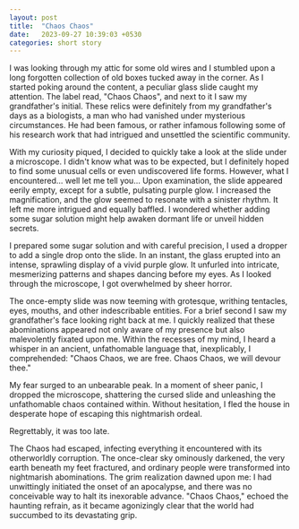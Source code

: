 ```yaml
---
layout: post
title:  "Chaos Chaos"
date:   2023-09-27 10:39:03 +0530
categories: short story
---
```


I was looking through my attic for some old wires and I stumbled upon a long forgotten collection of old boxes tucked away in the corner. As I started poking around the content, a peculiar glass slide caught my attention. The label read, "Chaos Chaos", and next to it I saw my grandfather's initial. These relics were definitely from my grandfather's days as a biologists, a man who had vanished under mysterious circumstances. He had been famous, or rather infamous following some of his research work that had intrigued and unsettled the scientific community.

With my curiosity piqued, I decided to quickly take a look at the slide under a microscope. I didn't know what was to be expected, but I definitely hoped to find some unusual cells or even undiscovered life forms. However, what I encountered... well let me tell you... Upon examination, the slide appeared eerily empty, except for a subtle, pulsating purple glow. I increased the magnification, and the glow seemed to resonate with a sinister rhythm. It left me more intrigued and equally baffled. I wondered whether adding some sugar solution might help awaken dormant life or unveil hidden secrets.

I prepared some sugar solution and with careful precision, I used a dropper to add a single drop onto the slide. In an instant, the glass erupted into an intense, sprawling display of a vivid purple glow. It unfurled into intricate, mesmerizing patterns and shapes dancing before my eyes. As I looked through the microscope, I got overwhelmed by sheer horror.

The once-empty slide was now teeming with grotesque, writhing tentacles, eyes, mouths, and other indescribable entities. For a brief second I saw my grandfather's face looking right back at me. I quickly realized that these abominations appeared not only aware of my presence but also malevolently fixated upon me. Within the recesses of my mind, I heard a whisper in an ancient, unfathomable language that, inexplicably, I comprehended: "Chaos Chaos, we are free. Chaos Chaos, we will devour thee."

My fear surged to an unbearable peak. In a moment of sheer panic, I dropped the microscope, shattering the cursed slide and unleashing the unfathomable chaos contained within. Without hesitation, I fled the house in desperate hope of escaping this nightmarish ordeal.

Regrettably, it was too late.

The Chaos had escaped, infecting everything it encountered with its otherworldly corruption. The once-clear sky ominously darkened, the very earth beneath my feet fractured, and ordinary people were transformed into nightmarish abominations. The grim realization dawned upon me:  I had unwittingly initiated the onset of an apocalypse, and there was no conceivable way to halt its inexorable advance. "Chaos Chaos," echoed the haunting refrain, as it became agonizingly clear that the world had succumbed to its devastating grip.
